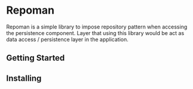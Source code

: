 # Repoman

Repoman is a simple library to impose repository pattern
when accessing the persistence component. Layer that using this library would be
act as data access / persistence layer in the application.

## Getting Started


## Installing


